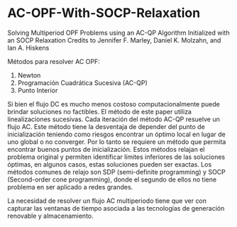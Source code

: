 # AC-OPF-With-SOCP-Relaxation
Solving Multiperiod OPF Problems using an AC-QP Algorithm Initialized with an SOCP Relaxation
Credits to Jennifer F. Marley, Daniel K. Molzahn, and Ian A. Hiskens

Métodos para resolver AC OPF:
1. Newton
2. Programación Cuadrática Sucesiva (AC-QP)
3. Punto Interior

Si bien el flujo DC es mucho menos costoso computacionalmente puede brindar soluciones no factibles. El método de este paper utiliza linealizaciones sucesivas. Cada iteración del método AC-QP resuelve un flujo AC. 
Este método tiene la desventaja de depender del punto de inicialización teniendo como riesgos encontrar un óptimo local en lugar de uno global o no converger. Por lo tanto se requiere un método que permita encontrar buenos puntos de inicialización. Estos métodos relajan el problema original y permiten identificar límites inferiores de las soluciones óptimas, en algunos casos, estas soluciones pueden ser exactas. Los métodos comunes de relajo son SDP (semi-definite programming) y SOCP (Second-order cone programming), donde el segundo de ellos no tiene problema en ser aplicado a redes grandes. 

La necesidad de resolver un flujo AC multiperiodo tiene que ver con capturar las ventanas de tiempo asociada a las tecnologías de generación renovable y almacenamiento. 
